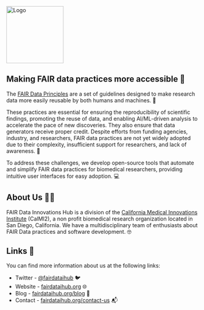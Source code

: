 <p align="left">
 <img src="https://fairdataihub.org/logo.svg" alt="Logo" height="150">
</p>

## Making FAIR data practices more accessible 🌟

The [FAIR Data Principles](https://doi.org/10.1038/sdata.2016.18) are a set of guidelines designed to make research data more easily reusable by both humans and machines. 🤖

These practices are essential for ensuring the reproducibility of scientific findings, promoting the reuse of data, and enabling AI/ML-driven analysis to accelerate the pace of new discoveries. They also ensure that data generators receive proper credit. Despite efforts from funding agencies, industry, and researchers, FAIR data practices are not yet widely adopted due to their complexity, insufficient support for researchers, and lack of awareness. 🤯

To address these challenges, we develop open-source tools that automate and simplify FAIR data practices for biomedical researchers, providing intuitive user interfaces for easy adoption. 💻

## About Us 🧑‍💼

FAIR Data Innovations Hub is a division of the [California Medical Innovations Institute](https://calmi2.org/) (CalMI2), a non profit biomedical research organization located in San Diego, California. We have a multidisciplinary team of enthusiasts about FAIR Data practices and software development. 🤓

## Links 🔗

You can find more information about us at the following links:

* Twitter - [@fairdataihub](https://twitter.com/fairdataihub) 🐦
* Website - [fairdataihub.org](https://fairdataihub.org) 🌐
* Blog - [fairdataihub.org/blog](https://fairdataihub.org/blog) 📝
* Contact - [fairdataihub.org/contact-us](https://fairdataihub.org/contact-us) 📬
